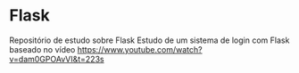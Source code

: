 # Flask
Repositório de estudo sobre Flask
Estudo de um sistema de login com Flask baseado no vídeo https://www.youtube.com/watch?v=dam0GPOAvVI&t=223s

